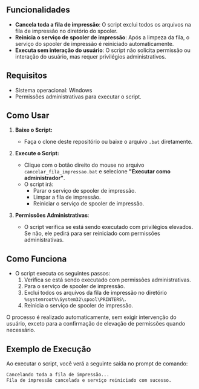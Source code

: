 ## Funcionalidades

- **Cancela toda a fila de impressão**: O script exclui todos os arquivos na fila de impressão no diretório do spooler.
- **Reinicia o serviço de spooler de impressão**: Após a limpeza da fila, o serviço do spooler de impressão é reiniciado automaticamente.
- **Executa sem interação do usuário**: O script não solicita permissão ou interação do usuário, mas requer privilégios administrativos.

## Requisitos

- Sistema operacional: Windows
- Permissões administrativas para executar o script.

## Como Usar

1. **Baixe o Script:**
   - Faça o clone deste repositório ou baixe o arquivo `.bat` diretamente.

2. **Execute o Script:**
   - Clique com o botão direito do mouse no arquivo `cancelar_fila_impressao.bat` e selecione **"Executar como administrador"**.
   - O script irá:
     - Parar o serviço de spooler de impressão.
     - Limpar a fila de impressão.
     - Reiniciar o serviço de spooler de impressão.

3. **Permissões Administrativas**:
   - O script verifica se está sendo executado com privilégios elevados. Se não, ele pedirá para ser reiniciado com permissões administrativas.

## Como Funciona

- O script executa os seguintes passos:
  1. Verifica se está sendo executado com permissões administrativas.
  2. Para o serviço de spooler de impressão.
  3. Exclui todos os arquivos da fila de impressão no diretório `%systemroot%\System32\spool\PRINTERS\`.
  4. Reinicia o serviço de spooler de impressão.

O processo é realizado automaticamente, sem exigir intervenção do usuário, exceto para a confirmação de elevação de permissões quando necessário.

## Exemplo de Execução

Ao executar o script, você verá a seguinte saída no prompt de comando:

```bash
Cancelando toda a fila de impressão...
Fila de impressão cancelada e serviço reiniciado com sucesso.
